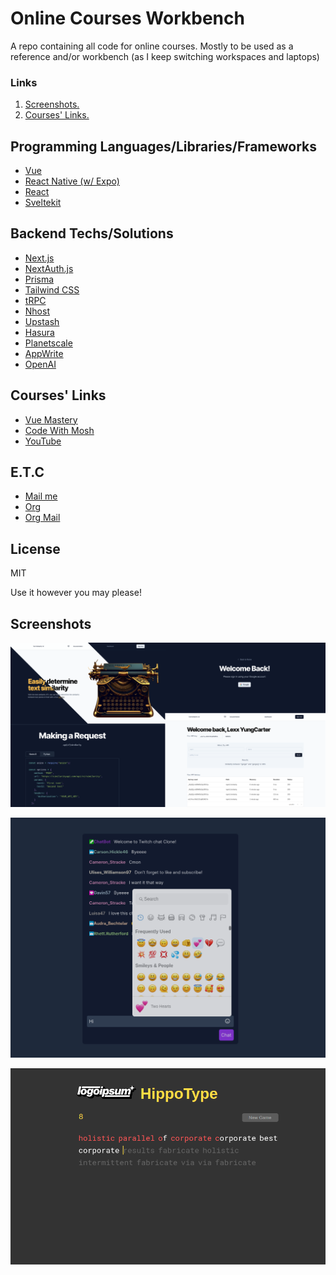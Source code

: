 # Online Courses Workbench
A repo containing all code for online courses. Mostly to be used as a reference and/or workbench (as I keep switching workspaces and laptops)

### Links
1. [ Screenshots. ](#screenshots)
2. [ Courses' Links. ](#courses-links)

## Programming Languages/Libraries/Frameworks
- [Vue](https://vuejs.org/)
- [React Native (w/ Expo)](https://expo.dev/)
- [React](https://reactjs.org/)
- [Sveltekit](https://kit.svelte.dev/)

## Backend Techs/Solutions
- [Next.js](https://nextjs.org)
- [NextAuth.js](https://next-auth.js.org)
- [Prisma](https://prisma.io)
- [Tailwind CSS](https://tailwindcss.com)
- [tRPC](https://trpc.io)
- [Nhost](https://nhost.io/)
- [Upstash](https://upstash.com/)
- [Hasura](https://hasura.io/)
- [Planetscale](https://planetscale.com/)
- [AppWrite](https://appwrite.io/)
- [OpenAI](https://platform.openai.com/account/api-keys)

## Courses' Links
- [Vue Mastery](https://vuemastery.com)
- [Code With Mosh](https://codewithmosh.com)
- [YouTube](https://www.youtube.com)

## E.T.C
- [Mail me](mailto:lexxyungcarter@gmail.com)
- [Org](https://acelords.com)
- [Org Mail](mailto:info@acelords.com)

## License
MIT

Use it however you may please!

## Screenshots
![Screenshot Similarity-openai](next13-similarity-openai-yt/public/screenshot-0.png)

![Screenshot Twitch chat](react-twitch-chat-socketio/screenshot-1.png)

![Screenshot Typing Game](vanilla-js-typing-game/screenshot-2.png)

